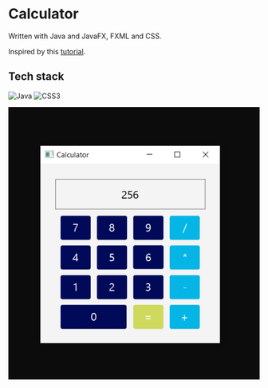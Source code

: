 # Calculator
Written with Java and JavaFX, FXML and CSS.

Inspired by this [tutorial](https://youtu.be/y1ZaBalVZic).

## Tech stack
![Java](https://img.shields.io/badge/java-%23ED8B00.svg?style=for-the-badge&logo=openjdk&logoColor=white)
![CSS3](https://img.shields.io/badge/css3-%231572B6.svg?style=for-the-badge&logo=css3&logoColor=white)

![](images/calculator.PNG)
